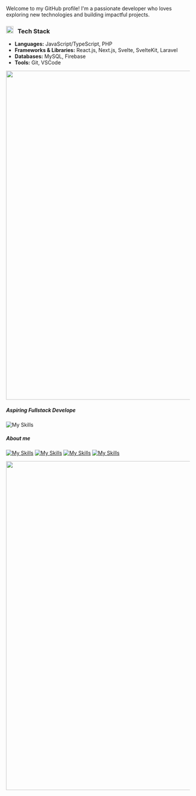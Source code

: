 Welcome to my GitHub profile! I'm a passionate developer who loves exploring new technologies and building impactful projects.

### <img src="https://user-images.githubusercontent.com/74038190/216120974-24a76b31-7f39-41f1-a38f-b3c1377cc612.png" alt="Teacup Without Handle" width="20" /> &nbsp; Tech Stack

- **Languages:** JavaScript/TypeScript, PHP
- **Frameworks & Libraries:** React.js, Next.js, Svelte, SvelteKit, Laravel
- **Databases:** MySQL, Firebase
- **Tools:** Git, VSCode

<img src="https://user-images.githubusercontent.com/74038190/212284115-f47cd8ff-2ffb-4b04-b5bf-4d1c14c0247f.gif" width="900">

##### Aspiring Fullstack Develope


![My Skills](https://skillicons.dev/icons?i=html,css,nodejs,github,java,php,powershell,py,vscode,powershell,figma,heroku,git,bots,firebase,blender,ps,cs,htmx,emotion,coffeescript,devto,dotnet,py,gamemakerstudio,gcp,githubactions,gitlab,ai,java&theme=light)

##### About me

[![My Skills](https://skillicons.dev/icons?i=instagram&theme=light)](https://instagram.com/7and6) [![My Skills](https://skillicons.dev/icons?i=linkedin&theme=light)](www.linkedin.com/in/revan-aldian-1392592a8) [![My Skills](https://skillicons.dev/icons?i=discord&theme=light)](https://discord.gg/nPX4yT7S) [![My Skills](https://skillicons.dev/icons?i=gmail&theme=light)](revanaldian2k25@gmail.com) 

<img src="https://user-images.githubusercontent.com/74038190/212284115-f47cd8ff-2ffb-4b04-b5bf-4d1c14c0247f.gif" width="900">
